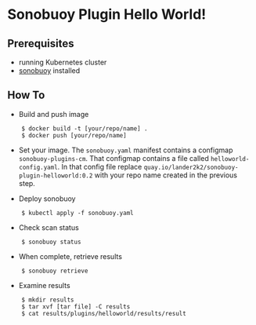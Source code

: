 # Sonobuoy Plugin Hello World!

## Prerequisites

* running Kubernetes cluster
* [sonobuoy](https://github.com/heptio/sonobuoy) installed

## How To

* Build and push image

```
    $ docker build -t [your/repo/name] .
    $ docker push [your/repo/name]
```

* Set your image. The `sonobuoy.yaml` manifest contains a configmap `sonobuoy-plugins-cm`. That configmap contains a file called `helloworld-config.yaml`.  In that config file replace `quay.io/lander2k2/sonobuoy-plugin-helloworld:0.2` with your repo name created in the previous step.

* Deploy sonobuoy

```
    $ kubectl apply -f sonobuoy.yaml
```

* Check scan status

```
    $ sonobuoy status
```

* When complete, retrieve results

```
    $ sonobuoy retrieve
```

* Examine results

```
    $ mkdir results
    $ tar xvf [tar file] -C results
    $ cat results/plugins/helloworld/results/result
```

